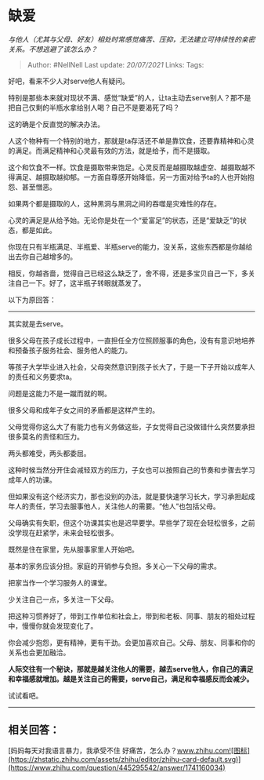 # 缺爱
*与他人（尤其与父母、好友）相处时常感觉痛苦、压抑，无法建立可持续性的亲密关系。不想逃避了该怎么办？*

> Author: #NellNell 
Last update: *20/07/2021* 
Links:
Tags:   
  

好吧，看来不少人对serve他人有疑问。

特别是那些本来就对现状不满、感觉“缺爱”的人，让ta主动去serve别人？那不是把自己仅剩的半瓶水拿给别人喝？自己不是要渴死了吗？

这的确是个反直觉的解决办法。

人这个物种有一个特别的地方，那就是ta存活还不单是靠饮食，还要靠精神和心灵的满足。而满足精神和心灵最有效的方法，就是给予，而不是摄取。

这个和饮食不一样。饮食是摄取带来饱足。心灵反而是越摄取越虚空、越摄取越不得满足、越摄取越抑郁。一方面自尊感开始降低，另一方面对给予ta的人也开始抱怨、甚至憎恶。

如果两个都是摄取的人，这种黑洞与黑洞之间的吞噬是灾难性的存在。

心灵的满足是从给予始。无论你是处在一个“爱富足”的状态，还是“爱缺乏”的状态，都是如此。

你现在只有半瓶满足、半瓶爱、半瓶serve的能力，没关系，这些东西都是你越给出去你自己越增多的。

相反，你越吝啬，觉得自己已经这么缺乏了，舍不得，还是多宝贝自己一下，多关注自己一下。好了，这半瓶子转眼就蒸发了。

以下为原回答：

---

其实就是去serve。

很多父母在孩子成长过程中，一直担任全方位照顾服事的角色，没有有意识地培养和预备孩子服务社会、服务他人的能力。

等孩子大学毕业进入社会，父母突然意识到孩子长大了，于是一下子开始以成年人的责任和义务要求ta。

问题是这能力不是一蹴而就的啊。

很多父母和成年子女之间的矛盾都是这样产生的。

父母觉得你这么大了有能力也有义务做这些，子女觉得自己没做错什么突然要承担很多莫名的责怪和压力。

两头都难受，两头都委屈。

这种时候当然分开住会减轻双方的压力，子女也可以按照自己的节奏和步骤去学习成年人的功课。

但如果没有这个经济实力，那也没别的办法，就是要快速学习长大，学习承担起成年人的责任，学习去服事他人，关注他人的需要。“他人”也包括父母。

父母确实有失职，但这个功课其实也是迟早要学。早些学了现在会轻松很多，之前没学现在赶紧学，未来会轻松很多。

既然是住在家里，先从服事家里人开始吧。

基本的家务应该分担。家庭的开销参与负担。多关心一下父母的需求。

把家当作一个学习服务人的课堂。

少关注自己一点，多关注一下父母。

把这种习惯养好了，带到工作单位和社会上，带到和老板、同事、朋友的相处过程中，慢慢你就会发现变化了。

你会减少抱怨，更有精神，更有干劲。会更加喜欢自己。父母、朋友、同事和你的关系也会更加融洽。

**人际交往有一个秘诀，那就是越关注他人的需要，越去serve他人，你自己的满足和幸福感就增加。越是关注自己的需要，serve自己，满足和幸福感反而会减少。**

试试看吧。

---

## 相关回答：

[妈妈每天对我语言暴力，我承受不住 好痛苦，怎么办？​www.zhihu.com![图标](https://zhstatic.zhihu.com/assets/zhihu/editor/zhihu-card-default.svg)](https://www.zhihu.com/question/445295542/answer/1741160034)